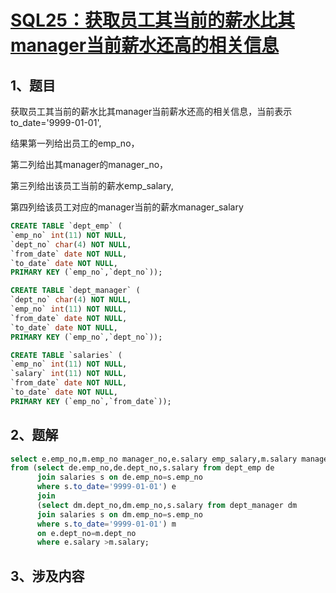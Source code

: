 # [SQL25：获取员工其当前的薪水比其manager当前薪水还高的相关信息](https://www.nowcoder.com/practice/f858d74a030e48da8e0f69e21be63bef?tpId=82&&tqId=29777&rp=1&ru=/ta/sql&qru=/ta/sql/question-ranking)

## 1、题目

获取员工其当前的薪水比其manager当前薪水还高的相关信息，当前表示to_date='9999-01-01',

结果第一列给出员工的emp_no，

第二列给出其manager的manager_no，

第三列给出该员工当前的薪水emp_salary,

第四列给该员工对应的manager当前的薪水manager_salary

```sql
CREATE TABLE `dept_emp` (
`emp_no` int(11) NOT NULL,
`dept_no` char(4) NOT NULL,
`from_date` date NOT NULL,
`to_date` date NOT NULL,
PRIMARY KEY (`emp_no`,`dept_no`));

CREATE TABLE `dept_manager` (
`dept_no` char(4) NOT NULL,
`emp_no` int(11) NOT NULL,
`from_date` date NOT NULL,
`to_date` date NOT NULL,
PRIMARY KEY (`emp_no`,`dept_no`));

CREATE TABLE `salaries` (
`emp_no` int(11) NOT NULL,
`salary` int(11) NOT NULL,
`from_date` date NOT NULL,
`to_date` date NOT NULL,
PRIMARY KEY (`emp_no`,`from_date`));
```

## 2、题解


```sql
select e.emp_no,m.emp_no manager_no,e.salary emp_salary,m.salary manager_salary
from (select de.emp_no,de.dept_no,s.salary from dept_emp de 
      join salaries s on de.emp_no=s.emp_no 
      where s.to_date='9999-01-01') e 
      join 
      (select dm.dept_no,dm.emp_no,s.salary from dept_manager dm
      join salaries s on dm.emp_no=s.emp_no 
      where s.to_date='9999-01-01') m 
      on e.dept_no=m.dept_no
      where e.salary >m.salary;
```

## 3、涉及内容